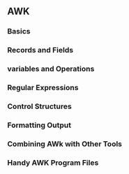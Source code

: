 ## AWK 

### Basics

### Records and Fields

### variables and Operations

### Regular Expressions

### Control Structures

### Formatting Output

### Combining AWk with Other Tools

### Handy AWK Program Files
